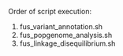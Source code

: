 Order of script execution:
1) fus_variant_annotation.sh
2) fus_popgenome_analysis.sh
3) fus_linkage_disequilibrium.sh
